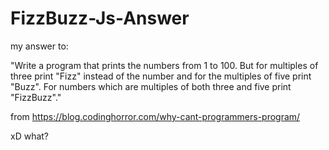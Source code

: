 # FizzBuzz-Js-Answer
my answer to:

"Write a program that prints the numbers from 1 to 100. But for multiples of three print "Fizz" instead of the number and for the multiples of five print "Buzz". For numbers which are multiples of both three and five print "FizzBuzz"."

from https://blog.codinghorror.com/why-cant-programmers-program/

xD what?

